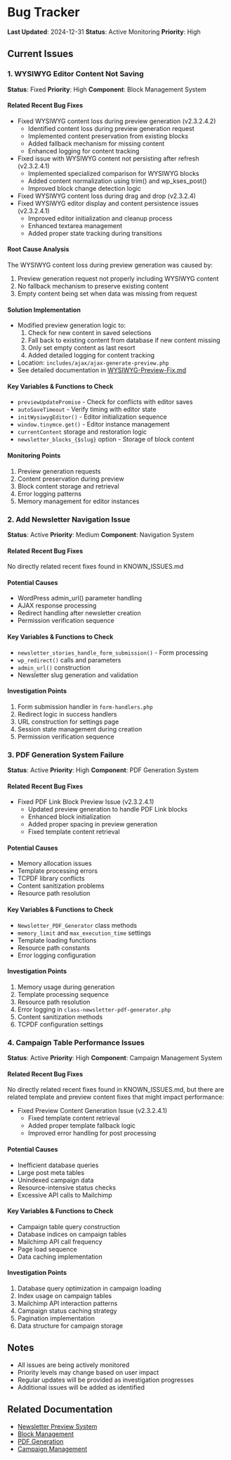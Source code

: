 # Bug Tracker
**Last Updated**: 2024-12-31
**Status**: Active Monitoring
**Priority**: High

## Current Issues

### 1. WYSIWYG Editor Content Not Saving
**Status**: Fixed
**Priority**: High
**Component**: Block Management System

#### Related Recent Bug Fixes
- Fixed WYSIWYG content loss during preview generation (v2.3.2.4.2)
  - Identified content loss during preview generation request
  - Implemented content preservation from existing blocks
  - Added fallback mechanism for missing content
  - Enhanced logging for content tracking
- Fixed issue with WYSIWYG content not persisting after refresh (v2.3.2.4.1)
  - Implemented specialized comparison for WYSIWYG blocks
  - Added content normalization using trim() and wp_kses_post()
  - Improved block change detection logic
- Fixed WYSIWYG content loss during drag and drop (v2.3.2.4)
- Fixed WYSIWYG editor display and content persistence issues (v2.3.2.4.1)
  - Improved editor initialization and cleanup process
  - Enhanced textarea management
  - Added proper state tracking during transitions

#### Root Cause Analysis
The WYSIWYG content loss during preview generation was caused by:
1. Preview generation request not properly including WYSIWYG content
2. No fallback mechanism to preserve existing content
3. Empty content being set when data was missing from request

#### Solution Implementation
- Modified preview generation logic to:
  1. Check for new content in saved selections
  2. Fall back to existing content from database if new content missing
  3. Only set empty content as last resort
  4. Added detailed logging for content tracking
- Location: `includes/ajax/ajax-generate-preview.php`
- See detailed documentation in [WYSIWYG-Preview-Fix.md](../fixes/WYSIWYG-Preview-Fix.md)

#### Key Variables & Functions to Check
- `previewUpdatePromise` - Check for conflicts with editor saves
- `autoSaveTimeout` - Verify timing with editor state
- `initWysiwygEditor()` - Editor initialization sequence
- `window.tinymce.get()` - Editor instance management
- `currentContent` storage and restoration logic
- `newsletter_blocks_{$slug}` option - Storage of block content

#### Monitoring Points
1. Preview generation requests
2. Content preservation during preview
3. Block content storage and retrieval
4. Error logging patterns
5. Memory management for editor instances

### 2. Add Newsletter Navigation Issue
**Status**: Active
**Priority**: Medium
**Component**: Navigation System

#### Related Recent Bug Fixes
No directly related recent fixes found in KNOWN_ISSUES.md

#### Potential Causes
- WordPress admin_url() parameter handling
- AJAX response processing
- Redirect handling after newsletter creation
- Permission verification sequence

#### Key Variables & Functions to Check
- `newsletter_stories_handle_form_submission()` - Form processing
- `wp_redirect()` calls and parameters
- `admin_url()` construction
- Newsletter slug generation and validation

#### Investigation Points
1. Form submission handler in `form-handlers.php`
2. Redirect logic in success handlers
3. URL construction for settings page
4. Session state management during creation
5. Permission verification sequence

### 3. PDF Generation System Failure
**Status**: Active
**Priority**: High
**Component**: PDF Generation System

#### Related Recent Bug Fixes
- Fixed PDF Link Block Preview Issue (v2.3.2.4.1)
  - Updated preview generation to handle PDF Link blocks
  - Enhanced block initialization
  - Added proper spacing in preview generation
  - Fixed template content retrieval

#### Potential Causes
- Memory allocation issues
- Template processing errors
- TCPDF library conflicts
- Content sanitization problems
- Resource path resolution

#### Key Variables & Functions to Check
- `Newsletter_PDF_Generator` class methods
- `memory_limit` and `max_execution_time` settings
- Template loading functions
- Resource path constants
- Error logging configuration

#### Investigation Points
1. Memory usage during generation
2. Template processing sequence
3. Resource path resolution
4. Error logging in `class-newsletter-pdf-generator.php`
5. Content sanitization methods
6. TCPDF configuration settings

### 4. Campaign Table Performance Issues
**Status**: Active
**Priority**: High
**Component**: Campaign Management System

#### Related Recent Bug Fixes
No directly related recent fixes found in KNOWN_ISSUES.md, but there are related template and preview content fixes that might impact performance:
- Fixed Preview Content Generation Issue (v2.3.2.4.1)
  - Fixed template content retrieval
  - Added proper template fallback logic
  - Improved error handling for post processing

#### Potential Causes
- Inefficient database queries
- Large post meta tables
- Unindexed campaign data
- Resource-intensive status checks
- Excessive API calls to Mailchimp

#### Key Variables & Functions to Check
- Campaign table query construction
- Database indices on campaign tables
- Mailchimp API call frequency
- Page load sequence
- Data caching implementation

#### Investigation Points
1. Database query optimization in campaign loading
2. Index usage on campaign tables
3. Mailchimp API interaction patterns
4. Campaign status caching strategy
5. Pagination implementation
6. Data structure for campaign storage

## Notes
- All issues are being actively monitored
- Priority levels may change based on user impact
- Regular updates will be provided as investigation progresses
- Additional issues will be added as identified

## Related Documentation
- [Newsletter Preview System](../features/newsletter-preview-system.md)
- [Block Management](../features/block-management.md)
- [PDF Generation](../features/pdf-generation.md)
- [Campaign Management](../features/newsletter-campaigns.md) 